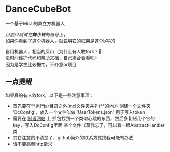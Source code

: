 # DanceCubeBot
一个基于Mirai的舞立方机器人

*目前只测试在**舞小铃**的账号上*，  
~~如果你看到了这个机器人，就说明它的框架是这个b写的~~

自用机器人，相当的屎山（为什么有人敢fork？🤔  
没时间维护代码和帮助文档，自己凑合着看吧💦  
因为是学生比较~~懒~~忙，不介意pr项目

## 一点提醒
如果真的有人敢fork，以下是一些注意事项：  

- 首先要在**运行jar目录之外(mcl文件夹并列)**的地方
创建一个文件夹 'DcConfig'，放入一个文件叫做 'UserTokens.json'
用于写入token
- 需要在 [制谱网站](https://danceweb.shenghuayule.com/MusicMaker/#/) 上
抓包找到一个类似心跳的东西，然后多复制几个它的key，写入DcConfig里面
某个文件（草我忘了，可以看一眼AbstractHandler类
- 其它注意的不清楚了，github简介的联系方式找我~~可能~~有办法
- 请不要高频http请求
